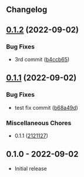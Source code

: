 ## Changelog

## [0.1.2](https://github.com/8zca/my-gem-sample/compare/v0.1.1...v0.1.2) (2022-09-02)


### Bug Fixes

* 3rd commit ([b4ccb65](https://github.com/8zca/my-gem-sample/commit/b4ccb654da6ee8ab9f080d07863da4bbc4771532))

## [0.1.1](https://github.com/8zca/my-gem-sample/compare/v1.0.0...v0.1.1) (2022-09-02)


### Bug Fixes

* test fix commit ([b68a49d](https://github.com/8zca/my-gem-sample/commit/b68a49d842468f70dbcdcd9d2fdb820d47a25e75))


### Miscellaneous Chores

* 0.1.1 ([2121127](https://github.com/8zca/my-gem-sample/commit/21211273ea2e0363495dadbf08e21b5e403cd80e))

## 0.1.0 - 2022-09-02

- Initial release
